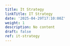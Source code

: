 ```yaml
---
title: It Strategy
linkTitle: IT Strategy
date: '2025-04-29T17:10:00Z'
weight: 1
description: No content
draft: false
ref: it-strategy
---
```


